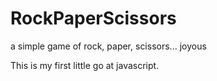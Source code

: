 # RockPaperScissors
a simple game of rock, paper, scissors... joyous

This is my first little go at javascript.
